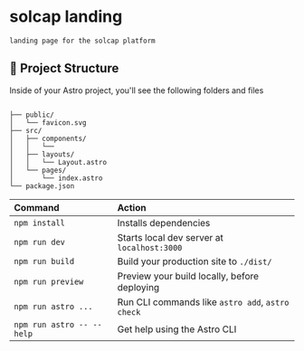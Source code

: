 # solcap landing

```
landing page for the solcap platform
```

## 🚀 Project Structure

Inside of your Astro project, you'll see the following folders and files

```

├── public/
│   └── favicon.svg
├── src/
│   ├── components/
│   │   └──
│   ├── layouts/
│   │   └── Layout.astro
│   └── pages/
│       └── index.astro
└── package.json
```

| Command                   | Action                                           |
| :------------------------ | :----------------------------------------------- |
| `npm install`             | Installs dependencies                            |
| `npm run dev`             | Starts local dev server at `localhost:3000`      |
| `npm run build`           | Build your production site to `./dist/`          |
| `npm run preview`         | Preview your build locally, before deploying     |
| `npm run astro ...`       | Run CLI commands like `astro add`, `astro check` |
| `npm run astro -- --help` | Get help using the Astro CLI                     |
